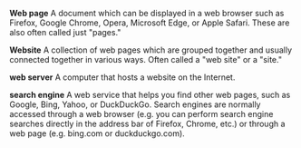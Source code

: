 **Web page**
A document which can be displayed in a web browser such as Firefox, Google Chrome, Opera, Microsoft Edge, or Apple Safari. These are also often called just "pages."

**Website**
 A collection of web pages which are grouped together and usually connected together in various ways. Often called a "web site" or a "site."

**web server**
A computer that hosts a website on the Internet.

**search engine**
A web service that helps you find other web pages, such as Google, Bing, Yahoo, or DuckDuckGo. Search engines are normally accessed through a web browser (e.g. you can perform search engine searches directly in the address bar of Firefox, Chrome, etc.) or through a web page (e.g. bing.com or duckduckgo.com).
